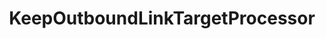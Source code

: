 ---
optionsClassName: KeepOutboundLinkTargetProcessorOptions
optionsClassFullName: MigrationTools.Clients.AzureDevops.Rest.Processors.KeepOutboundLinkTargetProcessorOptions
configurationSamples:
- name: defaults
  description: 
  code: There are no defaults! Check the sample for options!
  sampleFor: MigrationTools.Clients.AzureDevops.Rest.Processors.KeepOutboundLinkTargetProcessorOptions
- name: sample
  description: 
  code: There is no sample, but you can check the classic below for a general feel.
  sampleFor: MigrationTools.Clients.AzureDevops.Rest.Processors.KeepOutboundLinkTargetProcessorOptions
- name: classic
  description: 
  code: >-
    {
      "$type": "KeepOutboundLinkTargetProcessorOptions",
      "Enabled": false,
      "WIQLQuery": "Select [System.Id] From WorkItems Where [System.TeamProject] = @project and not [System.WorkItemType] contains 'Test Suite, Test Plan,Shared Steps,Shared Parameter,Feedback Request'",
      "TargetLinksToKeepOrganization": "https://dev.azure.com/nkdagility",
      "TargetLinksToKeepProject": "9fe99d20-153f-4861-9eee-c0cc7ab8de4d",
      "CleanupFileName": "c:/temp/OutboundLinkTargets.bat",
      "PrependCommand": "start",
      "DryRun": true,
      "Enrichers": null,
      "SourceName": null,
      "TargetName": null,
      "RefName": null
    }
  sampleFor: MigrationTools.Clients.AzureDevops.Rest.Processors.KeepOutboundLinkTargetProcessorOptions
description: missng XML code comments
className: KeepOutboundLinkTargetProcessor
typeName: Processors
architecture: 
options:
- parameterName: CleanupFileName
  type: String
  description: missng XML code comments
  defaultValue: missng XML code comments
- parameterName: DryRun
  type: Boolean
  description: missng XML code comments
  defaultValue: missng XML code comments
- parameterName: Enabled
  type: Boolean
  description: If set to `true` then the processor will run. Set to `false` and the processor will not run.
  defaultValue: missng XML code comments
- parameterName: Enrichers
  type: List
  description: List of Enrichers that can be used to add more features to this processor. Only works with Native Processors and not legacy Processors.
  defaultValue: missng XML code comments
- parameterName: PrependCommand
  type: String
  description: missng XML code comments
  defaultValue: missng XML code comments
- parameterName: RefName
  type: String
  description: '`Refname` will be used in the future to allow for using named Options without the need to copy all of the options.'
  defaultValue: missng XML code comments
- parameterName: SourceName
  type: String
  description: missng XML code comments
  defaultValue: missng XML code comments
- parameterName: TargetLinksToKeepOrganization
  type: String
  description: missng XML code comments
  defaultValue: missng XML code comments
- parameterName: TargetLinksToKeepProject
  type: String
  description: missng XML code comments
  defaultValue: missng XML code comments
- parameterName: TargetName
  type: String
  description: missng XML code comments
  defaultValue: missng XML code comments
- parameterName: WIQLQuery
  type: String
  description: missng XML code comments
  defaultValue: missng XML code comments
status: missng XML code comments
processingTarget: missng XML code comments
classFile: /src/MigrationTools.Clients.AzureDevops.Rest/Processors/KeepOutboundLinkTargetProcessor.cs
optionsClassFile: /src/MigrationTools.Clients.AzureDevops.Rest/Processors/KeepOutboundLinkTargetProcessorOptions.cs

redirectFrom:
- /Reference/Processors/KeepOutboundLinkTargetProcessorOptions/
layout: reference
toc: true
permalink: /Reference/Processors/KeepOutboundLinkTargetProcessor/
title: KeepOutboundLinkTargetProcessor
categories:
- Processors
- 
topics:
- topic: notes
  path: /docs/Reference/Processors/KeepOutboundLinkTargetProcessor-notes.md
  exists: false
  markdown: ''
- topic: introduction
  path: /docs/Reference/Processors/KeepOutboundLinkTargetProcessor-introduction.md
  exists: false
  markdown: ''

---